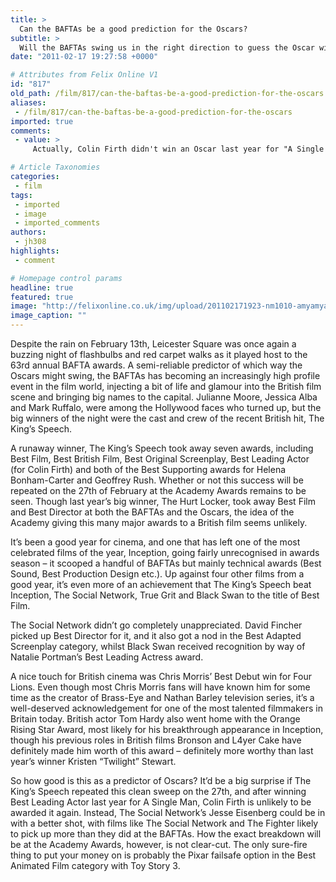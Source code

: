 ```yaml
---
title: >
  Can the BAFTAs be a good prediction for the Oscars?
subtitle: >
  Will the BAFTAs swing us in the right direction to guess the Oscar winners?
date: "2011-02-17 19:27:58 +0000"

# Attributes from Felix Online V1
id: "817"
old_path: /film/817/can-the-baftas-be-a-good-prediction-for-the-oscars
aliases:
 - /film/817/can-the-baftas-be-a-good-prediction-for-the-oscars
imported: true
comments:
 - value: >
     Actually, Colin Firth didn't win an Oscar last year for "A Single Man." Jeff Bridges did for "Crazy Heart.",Thank God! Smeoone with brains speaks!,Cj2WJ5 <a href="http://vukacreboqie.com/">vukacreboqie</a>, <a href="http://www.latimeds.net/">nexium</a> &gt;:-[[ <a href="http://www.onlinemedico.com/">mail order cymbalta</a> cbabcm <a href="http://www.medssupport.com/">topamax zonegran and binge eating</a> =P , <a href="http://www.yourautoinsurancequotes.com/">auto insurance quotes</a> %]]] <a href="http://www.yourviagraguide.com/">buy pfizer viagra</a> &gt;:)

# Article Taxonomies
categories:
 - film
tags:
 - imported
 - image
 - imported_comments
authors:
 - jh308
highlights:
 - comment

# Homepage control params
headline: true
featured: true
image: "http://felixonline.co.uk/img/upload/201102171923-nm1010-amyamyam.jpg"
image_caption: ""
---
```


Despite the rain on February 13th, Leicester Square was once again a buzzing night of flashbulbs and red carpet walks as it played host to the 63rd annual BAFTA awards. A semi-reliable predictor of which way the Oscars might swing, the BAFTAs has becoming an increasingly high profile event in the film world, injecting a bit of life and glamour into the British film scene and bringing big names to the capital. Julianne Moore, Jessica Alba and Mark Ruffalo, were among the Hollywood faces who turned up, but the big winners of the night were the cast and crew of the recent British hit, The King’s Speech.

A runaway winner, The King’s Speech took away seven awards, including Best Film, Best British Film, Best Original Screenplay, Best Leading Actor (for Colin Firth) and both of the Best Supporting awards for Helena Bonham-Carter and Geoffrey Rush. Whether or not this success will be repeated on the 27th of February at the Academy Awards remains to be seen. Though last year’s big winner, The Hurt Locker, took away Best Film and Best Director at both the BAFTAs and the Oscars, the idea of the Academy giving this many major awards to a British film seems unlikely.

It’s been a good year for cinema, and one that has left one of the most celebrated films of the year, Inception, going fairly unrecognised in awards season – it scooped a handful of BAFTAs but mainly technical awards (Best Sound, Best Production Design etc.). Up against four other films from a good year, it’s even more of an achievement that The King’s Speech beat Inception, The Social Network, True Grit and Black Swan to the title of Best Film.

The Social Network didn’t go completely unappreciated. David Fincher picked up Best Director for it, and it also got a nod in the Best Adapted Screenplay category, whilst Black Swan received recognition by way of Natalie Portman’s Best Leading Actress award.

A nice touch for British cinema was Chris Morris’ Best Debut win for Four Lions. Even though most Chris Morris fans will have known him for some time as the creator of Brass-Eye and Nathan Barley television series, it’s a well-deserved acknowledgement for one of the most talented filmmakers in Britain today. British actor Tom Hardy also went home with the Orange Rising Star Award, most likely for his breakthrough appearance in Inception, though his previous roles in British films Bronson and L4yer Cake have definitely made him worth of this award – definitely more worthy than last year’s winner Kristen “Twilight” Stewart.

So how good is this as a predictor of Oscars? It’d be a big surprise if The King’s Speech repeated this clean sweep on the 27th, and after winning Best Leading Actor last year for A Single Man, Colin Firth is unlikely to be awarded it again. Instead, The Social Network’s Jesse Eisenberg could be in with a better shot, with films like The Social Network and The Fighter likely to pick up more than they did at the BAFTAs. How the exact breakdown will be at the Academy Awards, however, is not clear-cut. The only sure-fire thing to put your money on is probably the Pixar failsafe option in the Best Animated Film category with Toy Story 3.

